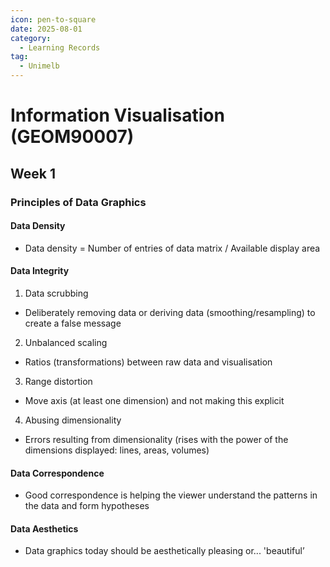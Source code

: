```yaml
---
icon: pen-to-square
date: 2025-08-01
category:
  - Learning Records
tag:
  - Unimelb
---
```


# Information Visualisation (GEOM90007)
## Week 1

### Principles of Data Graphics

#### Data Density
- Data density = Number of entries of data matrix / Available display area

#### Data Integrity
1. Data scrubbing
- Deliberately removing data or deriving data (smoothing/resampling) to create a false message
2. Unbalanced scaling
- Ratios (transformations) between raw data and visualisation
3. Range distortion
- Move axis (at least one dimension) and not making this explicit
4. Abusing dimensionality
- Errors resulting from dimensionality (rises with the power of the dimensions displayed: lines, areas, volumes)

#### Data Correspondence
- Good correspondence is helping the viewer understand the patterns in the data and form hypotheses

#### Data Aesthetics
- Data graphics today should be aesthetically pleasing or... 'beautiful’